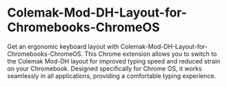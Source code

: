 # Colemak-Mod-DH-Layout-for-Chromebooks-ChromeOS
Get an ergonomic keyboard layout with Colemak-Mod-DH-Layout-for-Chromebooks-ChromeOS. This Chrome extension allows you to switch to the Colemak Mod-DH layout for improved typing speed and reduced strain on your Chromebook. Designed specifically for Chrome OS, it works seamlessly in all applications, providing a comfortable typing experience.
